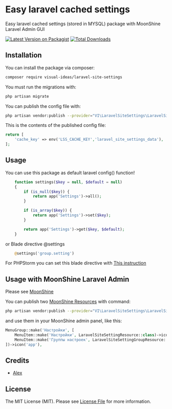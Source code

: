 # Easy laravel cached settings

Easy laravel cached settings (stored in MYSQL) package with MoonShine Laravel Admin GUI

[![Latest Version on Packagist](https://img.shields.io/packagist/v/visual-ideas/laravel-site-settings.svg?style=flat-square)](https://packagist.org/packages/visual-ideas/laravel-site-settings)
[![Total Downloads](https://img.shields.io/packagist/dt/visual-ideas/laravel-site-settings.svg?style=flat-square)](https://packagist.org/packages/visual-ideas/laravel-site-settings)

## Installation

You can install the package via composer:

```bash
composer require visual-ideas/laravel-site-settings
```

You must run the migrations with:

```bash
php artisan migrate
```

You can publish the config file with:

```bash
php artisan vendor:publish --provider="VI\LaravelSiteSettings\LaravelSiteSettingsProvider" --tag="config"
```

This is the contents of the published config file:

```php
return [
    'cache_key' => env('LSS_CACHE_KEY','laravel_site_settings_data'),
];
```

## Usage

You can use this package as default laravel config() function!

```php
    function settings($key = null, $default = null)
    {
        if (is_null($key)) {
            return app('Settings')->all();
        }

        if (is_array($key)) {
            return app('Settings')->set($key);
        }

        return app('Settings')->get($key, $default);
    }
```

or Blade directive @settings
```php
    @settings('group.setting')
```

For PHPStorm you can set this blade directive with [This instruction](https://www.jetbrains.com/help/phpstorm/blade-page.html) 

## Usage with MoonShine Laravel Admin
Please see [MoonShine](https://moonshine.cutcode.ru/)

You can publish two [MoonShine Resources](https://moonshine.cutcode.ru/resources-index) with command:
```bash
php artisan vendor:publish --provider="VI\LaravelSiteSettings\LaravelSiteSettingsProvider" --tag="moonshine"
```
and use them in your MoonShine admin panel, like this:

```php
MenuGroup::make('Настройки', [
    MenuItem::make('Настройки', LaravelSiteSettingResource::class)->icon('app'),
    MenuItem::make('Группы настроек', LaravelSiteSettingGroupResource::class)->icon('app'),
])->icon('app'),
```

## Credits

- [Alex](https://github.com/alexvenga)

## License

The MIT License (MIT). Please see [License File](LICENSE) for more information.


